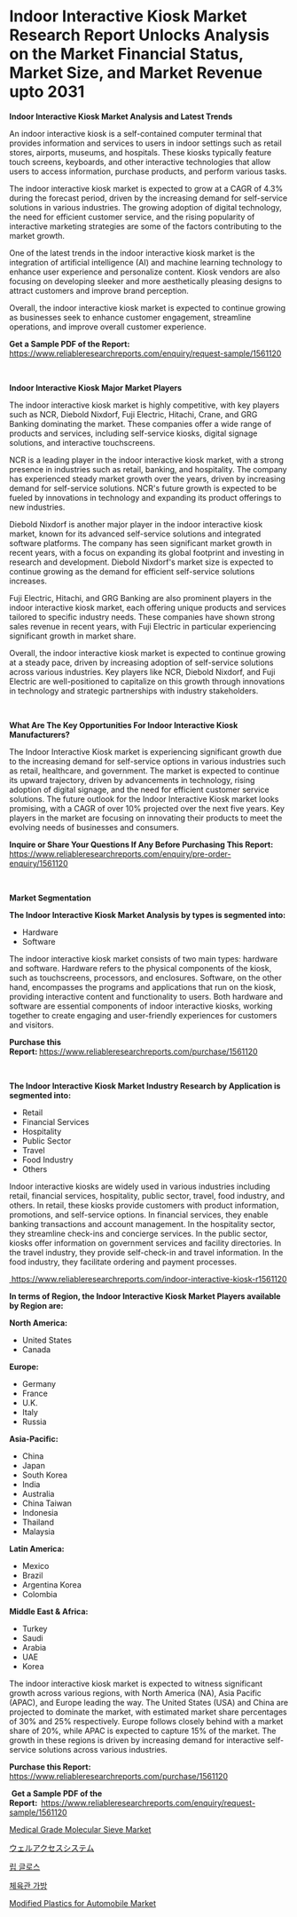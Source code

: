 <p><h1>Indoor Interactive Kiosk Market Research Report Unlocks Analysis on the Market Financial Status, Market Size, and Market Revenue upto 2031</h1></p><p><strong>Indoor Interactive Kiosk Market Analysis and Latest Trends</strong></p>
<p><p>An indoor interactive kiosk is a self-contained computer terminal that provides information and services to users in indoor settings such as retail stores, airports, museums, and hospitals. These kiosks typically feature touch screens, keyboards, and other interactive technologies that allow users to access information, purchase products, and perform various tasks.</p><p>The indoor interactive kiosk market is expected to grow at a CAGR of 4.3% during the forecast period, driven by the increasing demand for self-service solutions in various industries. The growing adoption of digital technology, the need for efficient customer service, and the rising popularity of interactive marketing strategies are some of the factors contributing to the market growth.</p><p>One of the latest trends in the indoor interactive kiosk market is the integration of artificial intelligence (AI) and machine learning technology to enhance user experience and personalize content. Kiosk vendors are also focusing on developing sleeker and more aesthetically pleasing designs to attract customers and improve brand perception.</p><p>Overall, the indoor interactive kiosk market is expected to continue growing as businesses seek to enhance customer engagement, streamline operations, and improve overall customer experience.</p></p>
<p><strong>Get a Sample PDF of the Report:&nbsp;</strong> <a href="https://www.reliableresearchreports.com/enquiry/request-sample/1561120">https://www.reliableresearchreports.com/enquiry/request-sample/1561120</a></p>
<p>&nbsp;</p>
<p><strong>Indoor Interactive Kiosk Major Market Players</strong></p>
<p><p>The indoor interactive kiosk market is highly competitive, with key players such as NCR, Diebold Nixdorf, Fuji Electric, Hitachi, Crane, and GRG Banking dominating the market. These companies offer a wide range of products and services, including self-service kiosks, digital signage solutions, and interactive touchscreens.</p><p>NCR is a leading player in the indoor interactive kiosk market, with a strong presence in industries such as retail, banking, and hospitality. The company has experienced steady market growth over the years, driven by increasing demand for self-service solutions. NCR's future growth is expected to be fueled by innovations in technology and expanding its product offerings to new industries.</p><p>Diebold Nixdorf is another major player in the indoor interactive kiosk market, known for its advanced self-service solutions and integrated software platforms. The company has seen significant market growth in recent years, with a focus on expanding its global footprint and investing in research and development. Diebold Nixdorf's market size is expected to continue growing as the demand for efficient self-service solutions increases.</p><p>Fuji Electric, Hitachi, and GRG Banking are also prominent players in the indoor interactive kiosk market, each offering unique products and services tailored to specific industry needs. These companies have shown strong sales revenue in recent years, with Fuji Electric in particular experiencing significant growth in market share.</p><p>Overall, the indoor interactive kiosk market is expected to continue growing at a steady pace, driven by increasing adoption of self-service solutions across various industries. Key players like NCR, Diebold Nixdorf, and Fuji Electric are well-positioned to capitalize on this growth through innovations in technology and strategic partnerships with industry stakeholders.</p></p>
<p>&nbsp;</p>
<p><strong>What Are The Key Opportunities For Indoor Interactive Kiosk Manufacturers?</strong></p>
<p><p>The Indoor Interactive Kiosk market is experiencing significant growth due to the increasing demand for self-service options in various industries such as retail, healthcare, and government. The market is expected to continue its upward trajectory, driven by advancements in technology, rising adoption of digital signage, and the need for efficient customer service solutions. The future outlook for the Indoor Interactive Kiosk market looks promising, with a CAGR of over 10% projected over the next five years. Key players in the market are focusing on innovating their products to meet the evolving needs of businesses and consumers.</p></p>
<p><strong>Inquire or Share Your Questions If Any Before Purchasing This Report:</strong> <a href="https://www.reliableresearchreports.com/enquiry/pre-order-enquiry/1561120">https://www.reliableresearchreports.com/enquiry/pre-order-enquiry/1561120</a></p>
<p>&nbsp;</p>
<p><strong>Market Segmentation</strong></p>
<p><strong>The Indoor Interactive Kiosk Market Analysis by types is segmented into:</strong></p>
<p><ul><li>Hardware</li><li>Software</li></ul></p>
<p><p>The indoor interactive kiosk market consists of two main types: hardware and software. Hardware refers to the physical components of the kiosk, such as touchscreens, processors, and enclosures. Software, on the other hand, encompasses the programs and applications that run on the kiosk, providing interactive content and functionality to users. Both hardware and software are essential components of indoor interactive kiosks, working together to create engaging and user-friendly experiences for customers and visitors.</p></p>
<p><strong>Purchase this Report:&nbsp;</strong><a href="https://www.reliableresearchreports.com/purchase/1561120">https://www.reliableresearchreports.com/purchase/1561120</a></p>
<p>&nbsp;</p>
<p><strong>The Indoor Interactive Kiosk Market Industry Research by Application is segmented into:</strong></p>
<p><ul><li>Retail</li><li>Financial Services</li><li>Hospitality</li><li>Public Sector</li><li>Travel</li><li>Food Industry</li><li>Others</li></ul></p>
<p><p>Indoor interactive kiosks are widely used in various industries including retail, financial services, hospitality, public sector, travel, food industry, and others. In retail, these kiosks provide customers with product information, promotions, and self-service options. In financial services, they enable banking transactions and account management. In the hospitality sector, they streamline check-ins and concierge services. In the public sector, kiosks offer information on government services and facility directories. In the travel industry, they provide self-check-in and travel information. In the food industry, they facilitate ordering and payment processes.</p></p>
<p><a href="https://www.reliableresearchreports.com/indoor-interactive-kiosk-r1561120">&nbsp;https://www.reliableresearchreports.com/indoor-interactive-kiosk-r1561120</a></p>
<p><strong>In terms of Region, the Indoor Interactive Kiosk Market Players available by Region are:</strong></p>
<p>
    <p> <strong> North America: </strong>
        <ul>
            <li>United States</li>
            <li>Canada</li>
        </ul>
        </p> 
    <p> <strong> Europe: </strong>
        <ul>
            <li>Germany</li>
            <li>France</li>
            <li>U.K.</li>
            <li>Italy</li>
            <li>Russia</li>
        </ul>
        </p> 
    <p> <strong> Asia-Pacific: </strong>
        <ul>
            <li>China</li>
            <li>Japan</li>
            <li>South Korea</li>
            <li>India</li>
            <li>Australia</li>
            <li>China Taiwan</li>
            <li>Indonesia</li>
            <li>Thailand</li>
            <li>Malaysia</li>
        </ul>
        </p> 
    <p> <strong> Latin America: </strong>
        <ul>
            <li>Mexico</li>
            <li>Brazil</li>
            <li>Argentina Korea</li>
            <li>Colombia</li>
        </ul>
        </p> 
    <p> <strong> Middle East & Africa: </strong>
        <ul>
            <li>Turkey</li>
            <li>Saudi</li>
            <li>Arabia</li>
            <li>UAE</li>
            <li>Korea</li>
        </ul>
    </p>
    </p>
<p><p>The indoor interactive kiosk market is expected to witness significant growth across various regions, with North America (NA), Asia Pacific (APAC), and Europe leading the way. The United States (USA) and China are projected to dominate the market, with estimated market share percentages of 30% and 25% respectively. Europe follows closely behind with a market share of 20%, while APAC is expected to capture 15% of the market. The growth in these regions is driven by increasing demand for interactive self-service solutions across various industries.</p></p>
<p><strong>Purchase this Report: </strong><a href="https://www.reliableresearchreports.com/purchase/1561120">https://www.reliableresearchreports.com/purchase/1561120</a></p>
<p>&nbsp;<strong>Get a Sample PDF of the Report:&nbsp;&nbsp;</strong><a href="https://www.reliableresearchreports.com/enquiry/request-sample/1561120">https://www.reliableresearchreports.com/enquiry/request-sample/1561120</a></p>
<p><strong></strong></p>
<p><p><a href="https://www.linkedin.com/pulse/medical-grade-molecular-sieve-market-size-share-global-analysis-uydbc?trackingId=9aSZOOJG0nDr842Y3jTPWQ%3D%3D">Medical Grade Molecular Sieve Market</a></p><p><a href="https://github.com/efcvopdgkdx128/Market-Research-Report-List-1/blob/main/269142427009.md">ウェルアクセスシステム</a></p><p><a href="https://medium.com/@koreycrooks2022/%EB%A6%BD%EA%B8%80%EB%A1%9C%EC%8A%A4-%EC%8B%9C%EC%9E%A5-%EA%B7%9C%EB%AA%A8-%EC%8B%9C%EC%9E%A5-%EC%A0%84%EB%A7%9D-%EB%B0%8F-%EC%8B%9C%EC%9E%A5-%EC%98%88%EC%B8%A1-2024%EB%85%84-2031%EB%85%84-458b352fd98b">립 글로스</a></p><p><a href="https://medium.com/@koreycrooks2022/%ED%94%BC%ED%8A%B8%EB%8B%88%EC%8A%A4-%EA%B0%80%EB%B0%A9-%EC%8B%9C%EC%9E%A5-%EB%B6%84%EC%84%9D-%EA%B8%80%EB%A1%9C%EB%B2%8C-%EC%82%B0%EC%97%85-%EC%A0%84%EB%A7%9D-%EB%B0%8F-%EC%98%88%EC%B8%A1-2024%EB%85%84%EB%B6%80%ED%84%B0-2031%EB%85%84-0a005d4cb586">체육관 가방</a></p><p><a href="https://www.linkedin.com/pulse/modified-plastics-automobile-market-size-global-industry-3s2dc?trackingId=%2B0JL0J%2Bw7ulYn1CVBs6lzg%3D%3D">Modified Plastics for Automobile Market</a></p></p>